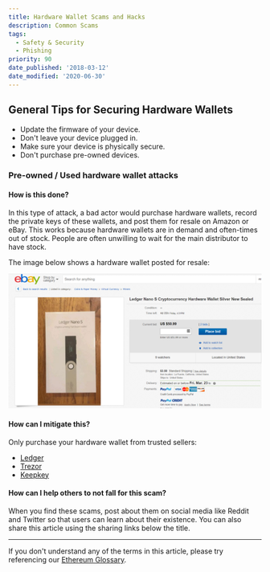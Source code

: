 ```yaml
---
title: Hardware Wallet Scams and Hacks
description: Common Scams
tags:
  - Safety & Security
  - Phishing
priority: 90
date_published: '2018-03-12'
date_modified: '2020-06-30'
---
```


## General Tips for Securing Hardware Wallets

* Update the firmware of your device.
* Don't leave your device plugged in.
* Make sure your device is physically secure.
* Don't purchase pre-owned devices.

### Pre-owned / Used hardware wallet attacks

#### How is this done?

In this type of attack, a bad actor would purchase hardware wallets, record the private keys of these wallets, and post them for resale on Amazon or eBay. This works because hardware wallets are in demand and often-times out of stock. People are often unwilling to wait for the main distributor to have stock.

The image below shows a hardware wallet posted for resale:

![Pre-Owned Hardware Wallet](../../assets/staying-safe/common-scams/hardware-wallet-scams-overview/pre-owned-hardware-wallet.png)

#### How can I mitigate this?

Only purchase your hardware wallet from trusted sellers:

* [Ledger](https://www.ledgerwallet.com/r/1985?path=/products/)
* [Trezor](https://shop.trezor.io/?offer_id=10&aff_id=1735)
* [Keepkey](http://keepkey.go2cloud.org/aff_c?offer_id=1&aff_id=4086)

#### How can I help others to not fall for this scam?

When you find these scams, post about them on social media like Reddit and Twitter so that users can learn about their existence. You can also share this article using the sharing links below the title.

---

If you don't understand any of the terms in this article, please try referencing our [Ethereum Glossary](/general-knowledge/ethereum-blockchain/a-glossary-of-common-terms-in-the-ethereum-crypto-space).
